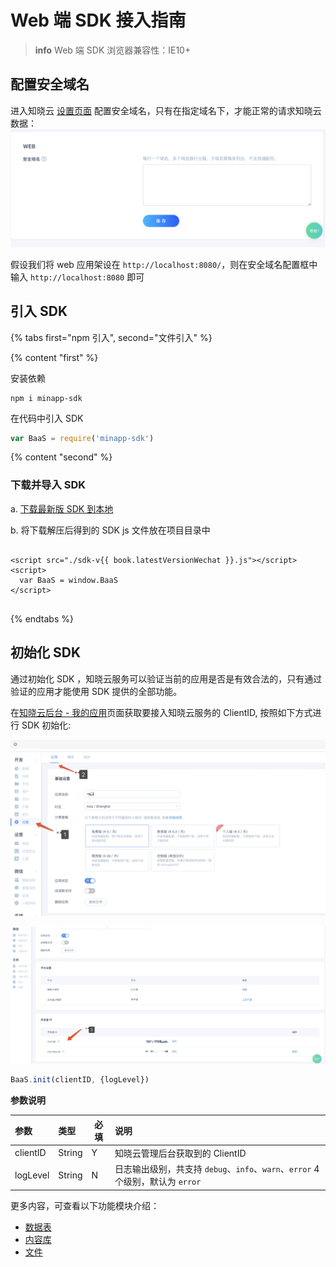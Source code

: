 #  Web 端 SDK 接入指南

> **info**
> Web 端 SDK 浏览器兼容性：IE10+

## 配置安全域名
进入知晓云 [设置页面](https://cloud.minapp.com/dashboard/#/app/settings/app/) 配置安全域名，只有在指定域名下，才能正常的请求知晓云数据：
![配置安全域名](/images/newbies/web-sdk-secure-domain.png)

假设我们将 web 应用架设在 `http://localhost:8080/`，则在安全域名配置框中输入 `http://localhost:8080` 即可


## 引入 SDK

{% tabs first="npm 引入", second="文件引入" %}

{% content "first" %}

安装依赖

```shell
npm i minapp-sdk
```

在代码中引入 SDK
```javascript
var BaaS = require('minapp-sdk')
```
{% content "second" %}

### 下载并导入 SDK

a. [下载最新版 SDK 到本地](../download-sdk.md)

b. 将下载解压后得到的 SDK js 文件放在项目目录中

<pre>
<code class="lang-html">
&lt;script src="./sdk-v{{ book.latestVersionWechat }}.js"&gt;&lt;/script&gt;
&lt;script&gt;
  var BaaS = window.BaaS
&lt;/script&gt;
</code>
</pre>

{% endtabs %}

## 初始化 SDK

通过初始化 SDK ，知晓云服务可以验证当前的应用是否是有效合法的，只有通过验证的应用才能使用 SDK 提供的全部功能。

在[知晓云后台 - 我的应用](https://cloud.minapp.com/admin/profile/)页面获取要接入知晓云服务的 ClientID, 按照如下方式进行 SDK 初始化:

![复制 clientID](/images/newbies/get-client-id1.jpeg)

![复制 clientID](/images/newbies/get-client-id2.jpeg)

```javascript
BaaS.init(clientID, {logLevel})
```

**参数说明**

| 参数          | 类型   | 必填  | 说明         |
| :------------ | :------| ----- | :----------- |
| clientID      | String |   Y   | 知晓云管理后台获取到的 ClientID |
| logLevel      | String |   N   | 日志输出级别，共支持 `debug`、`info`、`warn`、`error` 4 个级别，默认为 `error`|

更多内容，可查看以下功能模块介绍：

* [数据表](../schema/README.md)
* [内容库](../content/README.md)
* [文件](../file/README.md)
